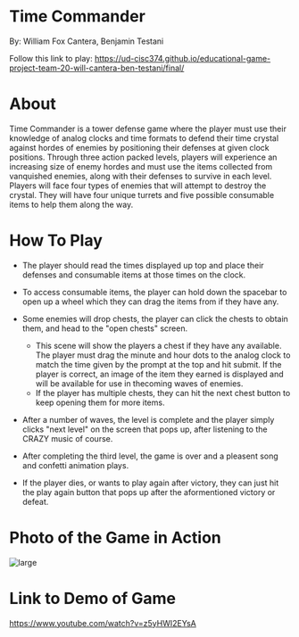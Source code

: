# Time Commander
By: William Fox Cantera, Benjamin Testani

Follow this link to play: https://ud-cisc374.github.io/educational-game-project-team-20-will-cantera-ben-testani/final/

# About
Time Commander is a tower defense game where the player must use their knowledge of analog clocks and time formats to defend their time crystal against hordes of enemies by positioning their defenses at given clock positions. Through three action packed levels, players will experience an increasing size of enemy hordes and must use the items collected from vanquished enemies, along with their defenses to survive in each level. Players will face four types of enemies that will attempt to destroy the crystal. They will have four unique turrets and five possible consumable items to help them along the way.

# How To Play
* The player should read the times displayed up top and place their defenses and consumable items at those times on the clock.

* To access consumable items, the player can hold down the spacebar to open up a wheel which they can drag the items from if they have any. 

* Some enemies will drop chests, the player can click the chests to obtain them, and head to the "open chests" screen.
    - This scene will show the players a chest if they have any available. The player must drag the minute and hour dots to the analog clock
      to match the time given by the prompt at the top and hit submit. If the player is correct, an image of the item they earned is displayed and will be available for use in thecoming waves of enemies.
    - If the player has multiple chests, they can hit the next chest button to keep opening them for more items. 

* After a number of waves, the level is complete and the player simply clicks "next level" on the screen that pops up, after listening to the 
CRAZY music of course. 

* After completing the third level, the game is over and a pleasent song and confetti animation plays.

- If the player dies, or wants to play again after victory, they can just hit the play again button that pops up after the aformentioned      victory or defeat. 

# Photo of the Game in Action
![large](https://user-images.githubusercontent.com/47586729/82261099-6e845b00-992c-11ea-8170-2db51d66c929.PNG) 

# Link to Demo of Game
https://www.youtube.com/watch?v=z5yHWI2EYsA 

